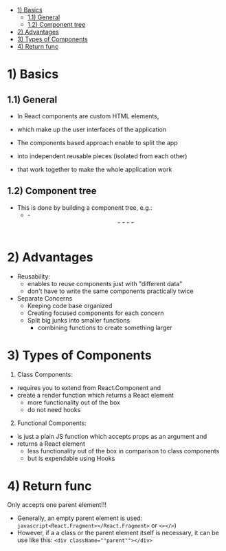 - [1) Basics](#1-basics)
  - [1.1) General](#11-general)
  - [1.2) Component tree](#12-component-tree)
- [2) Advantages](#2-advantages)
- [3) Types of Components](#3-types-of-components)
- [4) Return func](#4-return-func)

# 1) Basics

## 1.1) General

- In React components are custom HTML elements,
- which make up the user interfaces of the application

- The components based approach enable to split the app
- into independent reusable pieces (isolated from each other)
- that work together to make the whole application work

## 1.2) Component tree

- This is done by building a component tree, e.g.:
  - <App/>
    - <Header/>
    - <Tasks/>
      - <Task/>
      - <Task/>
      - <Task/>

# 2) Advantages

- Reusability:
  - enables to reuse components just with "different data"
  - don't have to write the same components practically twice
- Separate Concerns
  - Keeping code base organized
  - Creating focused components for each concern
  - Split big junks into smaller functions
    - combining functions to create something larger

# 3) Types of Components

1. Class Components:

- requires you to extend from React.Component and
- create a render function which returns a React element
  - more functionality out of the box
  - do not need hooks

2. Functional Components:

- is just a plain JS function which accepts props as an argument and
- returns a React element
  - less functionality out of the box in comparison to class components
  - but is expendable using Hooks

# 4) Return func

Only accepts one parent element!!!

- Generally, an empty parent element is used: `javascript<React.Fragment></React.Fragment>` or `<></>`)
- However, if a a class or the parent element itself is necessary, it can be use like this: `<div className=""parent""></div>`
